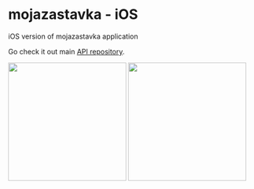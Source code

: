 # mojazastavka - iOS
iOS version of mojazastavka application

Go check it out main [API repository](https://github.com/JozefCipa/mojazastavka_api).

<img src="http://i.imgur.com/QiRPtBi.jpg" width="240">
<img src="http://i.imgur.com/tj6eZ7N.jpg" width="240">
